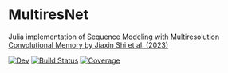 # MultiresNet
Julia implementation of [Sequence Modeling with Multiresolution Convolutional Memory by Jiaxin Shi et al. (2023)](https://doi.org/10.48550/arXiv.2305.01638)

[![Dev](https://img.shields.io/badge/docs-dev-blue.svg)](https://mateusz-kaduk.gitlab.io/MultiresNet.jl/dev)
[![Build Status](https://gitlab.com/mateusz-kaduk/MultiresNet.jl/badges/main/pipeline.svg)](https://gitlab.com/mateusz-kaduk/MultiresNet.jl/pipelines)
[![Coverage](https://gitlab.com/mateusz-kaduk/MultiresNet.jl/badges/main/coverage.svg)](https://gitlab.com/mateusz-kaduk/MultiresNet.jl/commits/main)
